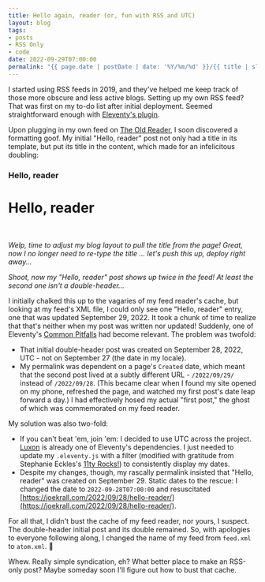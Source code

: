 ```yaml
---
title: Hello again, reader (or, fun with RSS and UTC)
layout: blog
tags: 
- posts
- RSS Only
- code
date: 2022-09-29T07:00:00
permalink: "{{ page.date | postDate | date: '%Y/%m/%d' }}/{{ title | slugify }}/"
---
```


I started using RSS feeds in 2019, and they've helped me keep track of those more obscure and less active blogs. Setting up my own RSS feed? That was first on my to-do list after initial deployment. Seemed straightforward enough with [Eleventy's plugin](https://www.11ty.dev/docs/plugins/rss/).

Upon plugging in my own feed on [The Old Reader](https://theoldreader.com/), I soon discovered a formatting goof. My initial "Hello, reader" post not only had a title in its template, but put its title in the content, which made for an infelicitous doubling:

### Hello, reader

# Hello, reader

<br>

_Welp, time to adjust my blog layout to pull the title from the page! Great, now I no longer need to re-type the title ... let's push this up, deploy right away..._

_Shoot, now my "Hello, reader" post shows up twice in the feed! At least the second one isn't a double-header..._

I initially chalked this up to the vagaries of my feed reader's cache, but looking at my feed's XML file, I could only see one "Hello, reader" entry, one that was updated September 29, 2022. It took a chunk of time to realize that that's neither when my post was written nor updated! Suddenly, one of Eleventy's [Common Pitfalls](https://www.11ty.dev/docs/dates/#dates-off-by-one-day) had become relevant. The problem was twofold: 

- That initial double-header post was created on September 28, 2022, UTC - not on September 27 (the date in my locale).
- My permalink was dependent on a page's `Created` date, which meant that the second post lived at a subtly different URL - `/2022/09/29/` instead of `/2022/09/28`. (This became clear when I found my site opened on my phone, refreshed the page, and watched my first post's date leap forward a day.) I had effectively hosed my actual "first post," the ghost of which was commemorated on my feed reader.

My solution was also two-fold: 

- If you can't beat 'em, join 'em: I decided to use UTC across the project. [Luxon](https://moment.github.io/luxon/#/) is already one of Eleventy's dependencies. I just needed to update my `.eleventy.js` with a filter (modified with gratitude from Stephanie Eckles's [11ty Rocks!](https://11ty.rocks/eleventyjs/dates/#postdate-filter)) to consistently display my dates.
- Despite my changes, though, my rascally permalink insisted that "Hello, reader" was created on September 29. Static dates to the rescue: I changed the date to `2022-09-28T07:00:00` and resuscitated [https://joekrall.com/2022/09/28/hello-reader/](https://joekrall.com/2022/09/28/hello-reader/).

For all that, I didn't bust the cache of my feed reader, nor yours, I suspect. The double-header initial post and its double remained. So, with apologies to everyone following along, I changed the name of my feed from `feed.xml` to `atom.xml`. 😬

Whew. Really simple syndication, eh? What better place to make an RSS-only post? Maybe someday soon I'll figure out how to bust that cache.